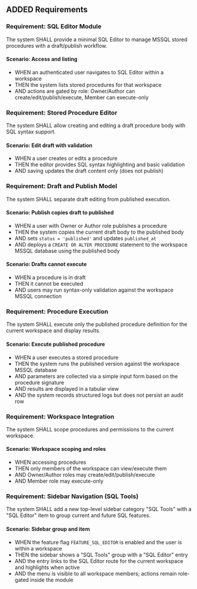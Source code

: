 ## ADDED Requirements

### Requirement: SQL Editor Module

The system SHALL provide a minimal SQL Editor to manage MSSQL stored procedures with a draft/publish workflow.

#### Scenario: Access and listing

- WHEN an authenticated user navigates to SQL Editor within a workspace
- THEN the system lists stored procedures for that workspace
- AND actions are gated by role: Owner/Author can create/edit/publish/execute, Member can execute-only

### Requirement: Stored Procedure Editor

The system SHALL allow creating and editing a draft procedure body with SQL syntax support.

#### Scenario: Edit draft with validation

- WHEN a user creates or edits a procedure
- THEN the editor provides SQL syntax highlighting and basic validation
- AND saving updates the draft content only (does not publish)

### Requirement: Draft and Publish Model

The system SHALL separate draft editing from published execution.

#### Scenario: Publish copies draft to published

- WHEN a user with Owner or Author role publishes a procedure
- THEN the system copies the current draft body to the published body
- AND sets `status = 'published'` and updates `published_at`
- AND deploys a `CREATE OR ALTER PROCEDURE` statement to the workspace MSSQL database using the published body

#### Scenario: Drafts cannot execute

- WHEN a procedure is in draft
- THEN it cannot be executed
- AND users may run syntax-only validation against the workspace MSSQL connection

### Requirement: Procedure Execution

The system SHALL execute only the published procedure definition for the current workspace and display results.

#### Scenario: Execute published procedure

- WHEN a user executes a stored procedure
- THEN the system runs the published version against the workspace MSSQL database
- AND parameters are collected via a simple input form based on the procedure signature
- AND results are displayed in a tabular view
- AND the system records structured logs but does not persist an audit row

### Requirement: Workspace Integration

The system SHALL scope procedures and permissions to the current workspace.

#### Scenario: Workspace scoping and roles

- WHEN accessing procedures
- THEN only members of the workspace can view/execute them
- AND Owner/Author roles may create/edit/publish/execute
- AND Member role may execute-only

### Requirement: Sidebar Navigation (SQL Tools)

The system SHALL add a new top-level sidebar category "SQL Tools" with a "SQL Editor" item to group current and future SQL features.

#### Scenario: Sidebar group and item

- WHEN the feature flag `FEATURE_SQL_EDITOR` is enabled and the user is within a workspace
- THEN the sidebar shows a "SQL Tools" group with a "SQL Editor" entry
- AND the entry links to the SQL Editor route for the current workspace and highlights when active
- AND the menu is visible to all workspace members; actions remain role-gated inside the module
